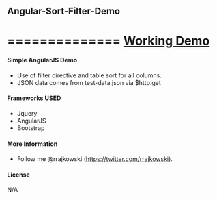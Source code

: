 ## Angular-Sort-Filter-Demo
==============
[Working Demo](http://rubenrajkowski.com/angular-sort-filter/)
==============


#### Simple AngularJS Demo
 * Use of filter directive and table sort for all columns.
 * JSON data comes from test-data.json via $http.get

#### Frameworks USED
* Jquery
* AngularJS
* Bootstrap

#### More Information
  * Follow me @rrajkowski (https://twitter.com/rrajkowski).

#### License
N/A

